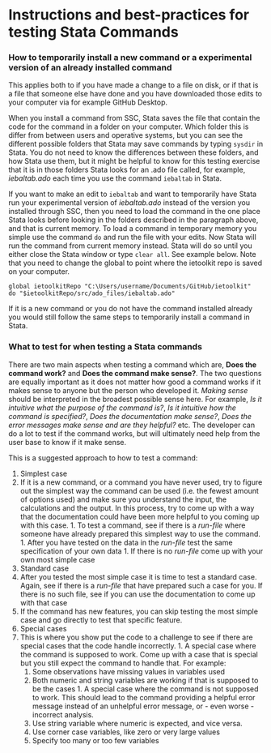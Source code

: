 # Instructions and best-practices for testing Stata Commands

### How to temporarily install a new command or a experimental version of an already installed command
This applies both to if you have made a change to a file on disk, or if that is a file that someone else have done and you have downloaded those edits to your computer via for example GitHub Desktop.

When you install a command from SSC, Stata saves the file that contain the code for the command in a folder on your computer. Which folder this is differ from between users and operative systems, but you can see the different possible folders that Stata may save commands by typing `sysdir` in Stata. You do not need to know the differences between these folders, and how Stata use them, but it might be helpful to know for this testing exercise that it is in those folders Stata looks for an .ado file called, for example, *iebaltab.ado* each time you use the command `iebaltab` in Stata.

If you want to make an edit to `iebaltab` and want to temporarily have Stata run your experimental version of *iebaltab.ado* instead of the version you installed through SSC, then you need to load the command in the one place Stata looks before looking in the folders described in the paragraph above, and that is current memory. To load a command in temporary memory you simple use the command `do` and run the file with your edits. Now Stata will run the command from current memory instead. Stata will do so until you either close the Stata window or type `clear all`. See example below. Note that you need to change the global to point where the ietoolkit repo is saved on your computer.

```
global ietoolkitRepo "C:\Users/username/Documents/GitHub/ietoolkit"
do "$ietoolkitRepo/src/ado_files/iebaltab.ado"
```

If it is a new command or you do not have the command installed already you would still follow the same steps to temporarily install a command in Stata.

### What to test for when testing a Stata commands

There are two main aspects when testing a command which are, **Does the command work?** and **Does the command make sense?**. The two questions are equally important as it does not matter how good a command works if it makes sense to anyone but the person who developed it. *Making sense* should be interpreted in the broadest possible sense here. For example, *Is it intuitive what the purpose of the command is?*, *Is it intuitive how the command is specified?*, *Does the documentation make sense?*, *Does the error messages make sense and are they helpful?* etc. The developer can do a lot to test if the command works, but will ultimately need help from the user base to know if it make sense.

This is a suggested approach to how to test a command:
1. Simplest case
  1. If it is a new command, or a command you have never used, try to figure out the simplest way the command can be used (i.e. the fewest amount of options used) and make sure you understand the input, the calculations and the output. In this process, try to come up with a way that the documentation could have been more helpful to you coming up with this case.
    1. To test a command, see if there is a *run-file* where someone have already prepared this simplest way to use the command.
    1. After you have tested on the data in the *run-file* test the same specification of your own data
    1. If there is no *run-file* come up with your own most simple case
1. Standard case
  1. After you tested the most simple case it is time to test a standard case. Again, see if there is a *run-file* that have prepared such a case for you. If there is no such file, see if you can use the documentation to come up with that case
  1. If the command has new features, you can skip testing the most simple case and go directly to test that specific feature.
1. Special cases
  1. This is where you show put the code to a challenge to see if there are special cases that the code handle incorrectly.
    1. A special case where the command is supposed to work. Come up with a case that is special but you still expect the command to handle that. For example:
      1. Some observations have missing values in variables used
      1. Both numeric and string variables are working if that is supposed to be the cases
    1. A special case where the command is not supposed to work. This should lead to the command providing a helpful error message instead of an unhelpful error message, or - even worse - incorrect analysis.
      1. Use string variable where numeric is expected, and vice versa.
      1. Use corner case variables, like zero or very large values
      1. Specify too many or too few variables
